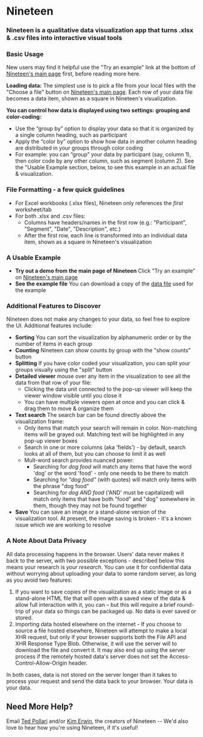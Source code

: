 # Nineteen
### Nineteen is a qualitative data visualization app that turns .xlsx & .csv files into interactive visual tools 

### Basic Usage
New users may find it helpful use the "Try an example" link at the bottom of [Nineteen's main page](https://usenineteen.com) first, 
before reading more here.

**Loading data:** The simplest use is to pick a file from your local files with the "Choose a file" button on 
[Nineteen's main page](https://usenineteen.com). Each row of your data file becomes a data item, shown as a square in Nineteen's visualization.

**You can control how data is displayed using two settings: grouping and color-coding:**
- Use the “group by” option to display your data so that it is organized by a single column heading, such as participant
- Apply the “color by” option to show how data in another column heading are distributed in your groups through color coding 
- For example: you can “group” your data by participant (say, column 1), then color code by any other column, such as segment (column 2). 
See the "Usable Example section, below, to see this example in an actual file & visualization.

### File Formatting - a few quick guidelines
- For Excel workbooks (.xlsx files), Nineteen only references the *first* worksheet/tab
- For both .xlsx and .csv files: 
  - Columns have headers/names in the first row (e.g.: "Participant", "Segment", "Date", "Description", etc.)
  - After the first row, each line is transformed into an individual data item, shown as a square in Nineteen's visualization
  
### A Usable Example 
- **Try out a demo from the main page of Nineteen** Click "Try an example" on [Nineteen's main page](https://usenineteen.com) 
- **See the example file** You can download a copy of the 
[data file](https://github.com/UseNineteen/nineteen/blob/main/app/downloads/shopping_decision_diary.xlsx?raw=true) used for the example

### Additional Features to Discover
Nineteen does not make any changes to your data, so feel free to explore the UI. Additional features include:
- **Sorting** You can sort the visualization by alphanumeric order or by the number of items in each group
- **Counting** Nineteen can show counts by group with the "show counts" button
- **Splitting** If you have color coded your visualization, you can split your groups visually using the "split" button
- **Detailed viewer** mouse over any item in the visualization to see all the data from that row of your file:
	- Clicking the data unit connected to the pop-up viewer will keep the viewer window visible until you close it
	- You can have multiple viewers open at once and you can click & drag them to move & organize them
- **Text search** The search bar can be found directly above the visualization frame:
	- Only items that match your search will remain in color. Non-matching items will be grayed out. Matching text will be highlighted in any pop-up viewer boxes
	- Search in one or more columns (aka 'fields') - by default, search looks at all of them, but you can choose to limit it as well
	- Mult-word search provides nuanced power:
		- Searching for *dog food* will match any items that have the word 'dog' *or* the word 'food' - only one needs to be there to match
		- Searching for *"dog food"* (with quotes) will match only items with the phrase "dog food"
		- Searching for *dog AND food* ('AND' must be capitalized) will match only items that have both "food" and "dog" somewhere in them, though they may not be found together
- **Save** You can save an image or a stand-alone version of the visualization tool. At present, the image saving is broken - it's a known issue which we are working to resolve


### A Note About Data Privacy
All data processing happens in the browser. Users' data never makes it back to the server, with two possible exceptions - described below 
this means your research is *your research*. You can use it for confidential data without worrying about uploading your data to some random server, as 
long as you avoid two features:

1. If you want to save copies of the visualization as a static image or as a stand-alone HTML file that will open with a saved view of the data & 
allow full interaction with it, you can – but this will require a brief round-trip of your data so things can be packaged up. 
No data is ever saved or stored.
2. Importing data hosted elsewhere on the internet -  If you choose to source a file hosted elsewhere, Nineteen will attempt to make a local XHR request, 
but only if your browser supports both the File API and XHR Response Type Blob. Otherwise, it will use the server will to download 
the file and convert it. It may also end up using the server process if the remotely hosted data's server does not set the 
Access-Control-Allow-Origin header. 

In both cases, data is not stored on the server longer than it takes to process your request and send the data back to your browser. 
Your data is your data.


## Need More Help?
Email [Ted Pollari](mailto:ted@pollari.org?subject=Nineteen%20Help) and/or [Kim Erwin](mailto:kerwin@id.iit.edu?subject=Nineteen%20Help), 
the creators of Nineteen -- We'd also love to hear how you're using Nineteen, if it's useful!

